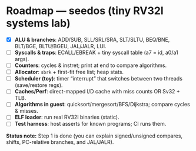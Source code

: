 # Roadmap — seedos (tiny RV32I systems lab)

- [x] **ALU & branches**: ADD/SUB, SLL/SRL/SRA, SLT/SLTU, BEQ/BNE, BLT/BGE, BLTU/BGEU, JAL/JALR, LUI.
- [ ] **Syscalls & traps**: ECALL/EBREAK + tiny syscall table (a7 = id, a0/a1 args).
- [ ] **Counters**: cycles & instret; print at end to compare algorithms.
- [ ] **Allocator**: `sbrk` + first-fit free list; heap stats.
- [ ] **Scheduler (toy)**: timer “interrupt” that switches between two threads (save/restore regs).
- [ ] **Caches/Perf**: direct-mapped I/D cache with miss counts OR Sv32 + TLB.
- [ ] **Algorithms in guest**: quicksort/mergesort/BFS/Dijkstra; compare cycles & misses.
- [ ] **ELF loader**: run real RV32I binaries (static).
- [ ] **Test harness**: host asserts for known programs; CI runs them.

**Status note:** Step 1 is done (you can explain signed/unsigned compares, shifts, PC-relative branches, and JAL/JALR).
